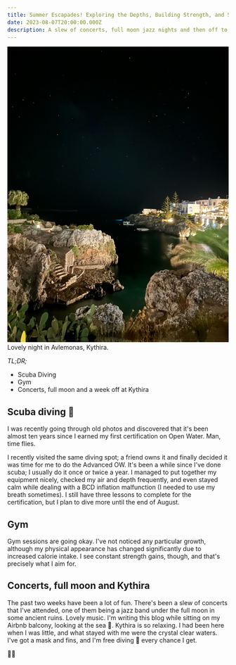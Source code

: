 ```yaml
---
title: Summer Escapades! Exploring the Depths, Building Strength, and Savoring Moonlit Music
date: 2023-08-07T20:00:00.000Z
description: A slew of concerts, full moon jazz nights and then off to Kythira for a week.
---
```

![Night in Avlemonas, Kythira.](kythira.jpg)
<span class="caption">Lovely night in Avlemonas, Kythira.</span>

_TL;DR;_

* Scuba Diving
* Gym
* Concerts, full moon and a week off at Kythira

## Scuba diving 🤿

I was recently going through old photos and discovered that it's been almost ten years since I earned my first certification on Open Water. Man, time flies.

I recently visited the same diving spot; a friend owns it and finally decided it was time for me to do the Advanced OW. It's been a while since I've done scuba; I usually do it once or twice a year. I managed to put together my equipment nicely, checked my air and depth frequently, and even stayed calm while dealing with a BCD inflation malfunction (I needed to use my breath sometimes). I still have three lessons to complete for the certification, but I plan to dive more until the end of August.

## Gym

Gym sessions are going okay. I've not noticed any particular growth, although my physical appearance has changed significantly due to increased calorie intake. I see constant strength gains, though, and that's precisely what I aim for.

## Concerts, full moon and Kythira

The past two weeks have been a lot of fun. There's been a slew of concerts that I've attended, one of them being a jazz band under the full moon in some ancient ruins. Lovely music. I'm writing this blog while sitting on my Airbnb balcony, looking at the sea 🌊. Kythira is so relaxing. I had been here when I was little, and what stayed with me were the crystal clear waters. I've got a mask and fins, and I'm free diving 🤿 every chance I get.

👋🏻
